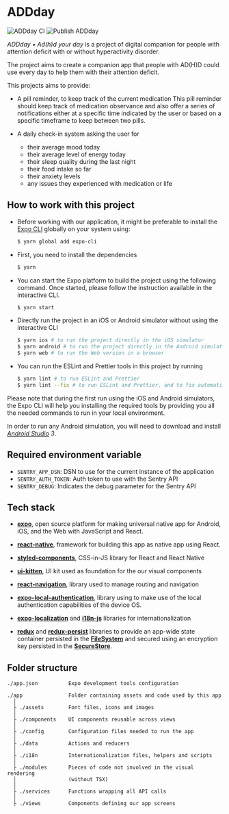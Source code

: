 # ADDday

![ADDday CI](https://github.com/hiwelo/addday/workflows/ADDday%20CI/badge.svg)
![Publish ADDday](https://github.com/hiwelo/addday/workflows/Publish%20ADDday/badge.svg?branch=master)

_ADDday • Ad(h)d your day_ is a project of digital companion for people with
attention deficit with or without hyperactivity disorder.

The project aims to create a companion app that people with AD(H)D could use
every day to help them with their attention deficit.

This projects aims to provide:

- A pill reminder, to keep track of the current medication
  This pill reminder should keep track of medication observance and also offer
  a series of notifications either at a specific time indicated by the user or
  based on a specific timeframe to keep between two pills.

- A daily check-in system asking the user for
  - their average mood today
  - their average level of energy today
  - their sleep quality during the last night
  - their food intake so far
  - their anxiety levels
  - any issues they experienced with medication or life

## How to work with this project

- Before working with our application, it might be preferable to install the
  [Expo CLI] globally on your system using:

  ```bash
  $ yarn global add expo-cli
  ```

- First, you need to install the dependencies

  ```bash
  $ yarn
  ```

- You can start the Expo platform to build the project using the following
  command. Once started, please follow the instruction available in the
  interactive CLI.

  ```bash
  $ yarn start
  ```

- Directly run the project in an iOS or Android simulator without using the
  interactive CLI

  ```bash
  $ yarn ios # to run the project directly in the iOS simulator
  $ yarn android # to run the project directly in the Android simulator
  $ yarn web # to run the Web version in a browser
  ```

- You can run the ESLint and Prettier tools in this project by running

  ```bash
  $ yarn lint # to run ESLint and Prettier
  $ yarn lint --fix # to run ESLint and Prettier, and to fix automatically some issues
  ```

Please note that during the first run using the iOS and Android simulators, the
Expo CLI will help you installing the required tools by providing you all the
needed commands to run in your local environment.

In order to run any Android simulation, you will need to download and install
_[Android Studio] 3_.

## Required environment variable

- `SENTRY_APP_DSN`: DSN to use for the current instance of the application
- `SENTRY_AUTH_TOKEN`: Auth token to use with the Sentry API
- `SENTRY_DEBUG`: Indicates the debug parameter for the Sentry API

## Tech stack

- **[expo]**, open source platform for making universal native app for Android,
  iOS, and the Web with JavaScript and React.

- **[react-native]**, framework for building this app as native app using React.

- **[styled-components]**, CSS-in-JS library for React and React Native

- **[ui-kitten]**, UI kit used as foundation for the our visual components

- **[react-navigation]**, library used to manage routing and navigation

- **[expo-local-authentication]**, library using to make use of the local
  authentication capabilities of the device OS.

- **[expo-localization]** and **[i18n-js]** libraries for internationalization

- **[redux]** and **[redux-persist]** libraries to provide an app-wide state
  container persisted in the **[FileSystem]** and secured using an encryption
  key persisted in the **[SecureStore]**.

## Folder structure

```
./app.json          Expo development tools configuration

./app               Folder containing assets and code used by this app
  │
  ├ ./assets        Font files, icons and images
  │
  ├ ./components    UI components reusable across views
  │
  ├ ./config        Configuration files needed to run the app
  │
  ├ ./data          Actions and reducers
  │
  ├ ./i18n          Internationalization files, helpers and scripts
  │
  ├ ./modules       Pieces of code not involved in the visual rendering
  │                 (without TSX)
  │
  ├ ./services      Functions wrapping all API calls
  │
  ├ ./views         Components defining our app screens
```

[android studio]: https://developer.android.com/studio
[expo]: https://expo.io/
[expo cli]: https://docs.expo.io/versions/latest/workflow/expo-cli/
[expo-localization]: https://docs.expo.io/versions/latest/sdk/localization/
[expo-local-authentication]: https://docs.expo.io/versions/latest/sdk/local-authentication/
[filesystem]: https://docs.expo.io/versions/latest/sdk/filesystem/
[i18n-js]: https://github.com/fnando/i18n-js
[react-native]: https://reactnative.dev/
[react-navigation]: https://reactnavigation.org/
[redux]: https://redux.js.org/
[redux-persist]: https://github.com/rt2zz/redux-persist
[securestore]: https://docs.expo.io/versions/latest/sdk/securestore/
[styled-components]: https://styled-components.com/
[ui-kitten]: https://akveo.github.io/react-native-ui-kitten/
